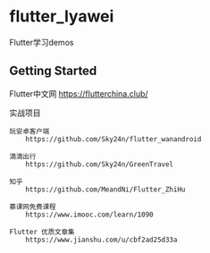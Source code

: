 # flutter_lyawei

Flutter学习demos

## Getting Started

Flutter中文网
    https://flutterchina.club/

实战项目

    玩安卓客户端
        https://github.com/Sky24n/flutter_wanandroid

    滴滴出行
        https://github.com/Sky24n/GreenTravel

    知乎
        https://github.com/MeandNi/Flutter_ZhiHu

    慕课网免费课程
        https://www.imooc.com/learn/1090

    Flutter 优质文章集
        https://www.jianshu.com/u/cbf2ad25d33a



